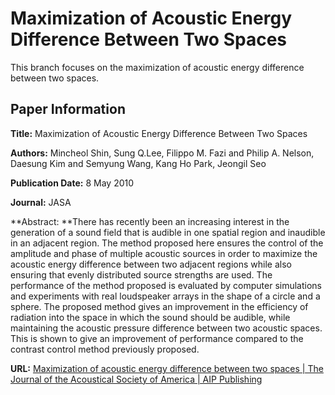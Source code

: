 # Maximization of Acoustic Energy Difference Between Two Spaces

This branch focuses on the maximization of acoustic energy difference between two spaces. 

## Paper Information

**Title:** Maximization of Acoustic Energy Difference Between Two Spaces

**Authors:** Mincheol Shin, Sung Q.Lee, Filippo M. Fazi and Philip A. Nelson, Daesung Kim and Semyung Wang, Kang Ho Park, Jeongil Seo

**Publication Date:** 8 May 2010

**Journal:** JASA

**Abstract: **There has recently been an increasing interest in the generation of a sound field that is audible in one spatial region and inaudible in an adjacent region. The method proposed here ensures the control of the amplitude and phase of multiple acoustic sources in order to maximize the acoustic energy difference between two adjacent regions while also ensuring that evenly distributed source strengths are used. The performance of the method proposed is evaluated by computer simulations and experiments with real loudspeaker arrays in the shape of a circle and a sphere. The proposed method gives an improvement in the efficiency of radiation into the space in which the sound should be audible, while maintaining the acoustic pressure difference between two acoustic spaces. This is shown to give an improvement of performance compared to the contrast control method previously proposed.

**URL:** [Maximization of acoustic energy difference between two spaces | The Journal of the Acoustical Society of America | AIP Publishing](https://pubs.aip.org/asa/jasa/article-abstract/128/1/121/655976/Maximization-of-acoustic-energy-difference-between?redirectedFrom=fulltext)
